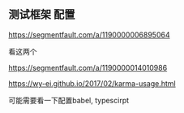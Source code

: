 

 ## 测试框架 配置

 https://segmentfault.com/a/1190000006895064
 
 看这两个
 
 
 https://segmentfault.com/a/1190000014010986 
 
 https://wy-ei.github.io/2017/02/karma-usage.html 
 
 
 可能需要看一下配置babel, typescirpt 
 
 

